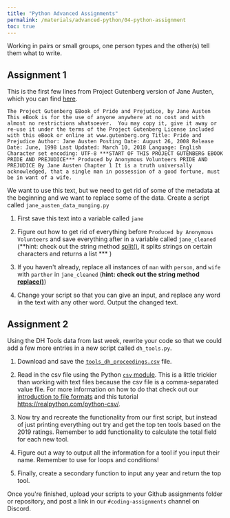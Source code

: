 ```yaml
---
title: "Python Advanced Assignments"
permalink: /materials/advanced-python/04-python-assignment
toc: true
---
```


Working in pairs or small groups, one person types and the other(s) tell them what to write.

## Assignment 1

This is the first few lines from Project Gutenberg version of Jane Austen, which you can find [here](https://www.gutenberg.org/files/1342/1342-0.txt).

`The Project Gutenberg EBook of Pride and Prejudice, by Jane Austen This eBook is for the use of anyone anywhere at no cost and with almost no restrictions whatsoever.  You may copy it, give it away or re-use it under the terms of the Project Gutenberg License included with this eBook or online at www.gutenberg.org Title: Pride and Prejudice Author: Jane Austen Posting Date: August 26, 2008 Release Date: June, 1998 Last Updated: March 10, 2018 Language: English Character set encoding: UTF-8 ***START OF THIS PROJECT GUTENBERG EBOOK PRIDE AND PREJUDICE*** Produced by Anonymous Volunteers PRIDE AND PREJUDICE By Jane Austen Chapter 1 It is a truth universally acknowledged, that a single man in possession of a good fortune, must be in want of a wife.`

We want to use this text, but we need to get rid of some of the metadata at the beginning and we want to replace some of the data. Create a script called `jane_austen_data_munging.py`

1. First save this text into a variable called `jane`

2. Figure out how to get rid of everything before `Produced by Anonymous Volunteers` and save everything after in a variable called `jane_cleaned` (**hint: check out the string method [split()](https://www.w3schools.com/python/ref_string_split.asp), it splits strings on certain characters and returns a list *** )

3. If you haven't already, replace all instances of `man` with `person`, and `wife` with `parther` in `jane_cleaned` (**hint: check out the string method [replace()](https://www.w3schools.com/python/ref_string_replace.asp)**)

4. Change your script so that you can give an input, and replace any word in the text with any other word. Output the changed text.

## Assignment 2

Using the DH Tools data from last week, rewrite your code so that we could add a few more entries in a new script called `dh_tools.py`.

1. Download and save the [`tools_dh_proceedings.csv`]({{site.baseurl}}/assets/files/tools_dh_proceedings.csv) file.
   
2. Read in the csv file using the Python [`csv` module](https://docs.python.org/3/library/csv.html). This is a little trickier than working with text files because the csv file is a comma-separated value file. For more information on how to do that check out our [introduction to file formats]({{site.baseurl}}/materials/getting-data/03-file-formats) and this tutorial <https://realpython.com/python-csv/>.

3. Now try and recreate the functionality from our first script, but instead of just printing everything out try and get the top ten tools based on the 2019 ratings. Remember to add functionality to calculate the total field for each new tool.

4. Figure out a way to output all the information for a tool if you input their name. Remember to use for loops and conditions!

5. Finally, create a secondary function to input any year and return the top tool.

Once you're finished, upload your scripts to your Github assignments folder or repository, and post a link in our `#coding-assignments` channel on Discord. 
